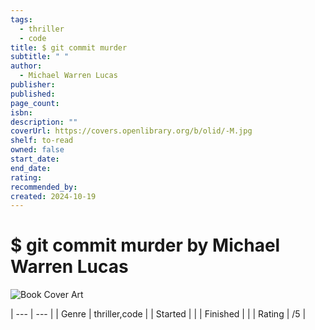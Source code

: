 ```yaml
---
tags:
  - thriller
  - code
title: $ git commit murder
subtitle: " "
author:
  - Michael Warren Lucas
publisher: 
published: 
page_count: 
isbn: 
description: ""
coverUrl: https://covers.openlibrary.org/b/olid/-M.jpg
shelf: to-read
owned: false
start_date: 
end_date: 
rating: 
recommended_by: 
created: 2024-10-19
---
```


# $ git commit murder by Michael Warren Lucas

![Book Cover Art](https://covers.openlibrary.org/b/olid/-M.jpg)


| --- | --- |
| Genre | thriller,code |
| Started |  |
| Finished |  |
| Rating | /5 |

